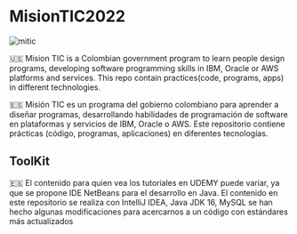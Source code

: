 # MisionTIC2022
![mitic](https://user-images.githubusercontent.com/121758322/210383274-34c33f43-de5d-483c-bde6-ed6b33f4ccff.png)

🇺🇸 Mision TIC is a Colombian government program to learn people design programs, developing software programming skills in IBM, Oracle or AWS platforms and services. This repo contain practices(code, programs, apps) in different technologies.

🇪🇸 Misión TIC es un programa del gobierno colombiano para aprender a diseñar programas, desarrollando habilidades de programación de software en plataformas y servicios de IBM, Oracle o AWS. Este repositorio contiene prácticas (código, programas, aplicaciones) en diferentes tecnologías.

## ToolKit
🇪🇸 El contenido para quien vea los tutoriales en UDEMY puede variar, ya que se propone IDE NetBeans para el desarrollo en Java. El contenido en este repositorio se realiza con IntelliJ IDEA, Java JDK 16, MySQL se han hecho algunas modificaciones para acercarnos a un código con estándares más actualizados
